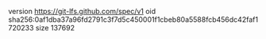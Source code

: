 version https://git-lfs.github.com/spec/v1
oid sha256:0af1dba37a96fd2791c3f7d5c450001f1cbeb80a5588fcb456dc42faf1720233
size 137692
